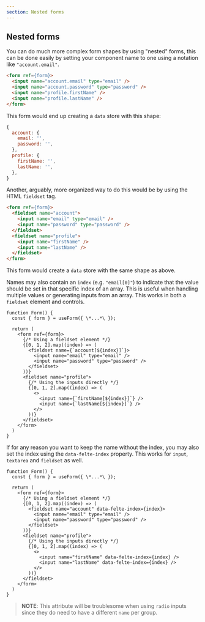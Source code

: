 ```yaml
---
section: Nested forms
---
```


## Nested forms

You can do much more complex form shapes by using "nested" forms, this can be done easily by setting your component name to one using a notation like `"account.email"`.

```html
<form ref={form}>
  <input name="account.email" type="email" />
  <input name="account.password" type="password" />
  <input name="profile.firstName" />
  <input name="profile.lastName" />
</form>
```

This form would end up creating a `data` store with this shape:

```javascript
{
  account: {
    email: '',
    password: '',
  },
  profile: {
    firstName: '',
    lastName: '',
  },
}
```

Another, arguably, more organized way to do this would be by using the HTML `fieldset` tag.

```html
<form ref={form}>
  <fieldset name="account">
    <input name="email" type="email" />
    <input name="password" type="password" />
  </fieldset>
  <fieldset name="profile">
    <input name="firstName" />
    <input name="lastName" />
  </fieldset>
</form>
```

This form would create a `data` store with the same shape as above.

Names may also contain an `index` (e.g. `"email[0]"`) to indicate that the value should be set in that specific index of an array. This is useful when handling multiple values or generating inputs from an array. This works in both a `fieldset` element and controls.

```tsx
function Form() {
  const { form } = useForm({ \*...*\ });

  return (
    <form ref={form}>
      {/* Using a fieldset element */}
      {[0, 1, 2].map((index) => (
        <fieldset name={`account[${index}]`}>
          <input name="email" type="email" />
          <input name="password" type="password" />
        </fieldset>
      ))}
      <fieldset name="profile">
        {/* Using the inputs directly */}
        {[0, 1, 2].map((index) => (
          <>
            <input name={`firstName[${index}]`} />
            <input name={`lastName[${index}]`} />
          </>
        ))}
      </fieldset>
    </form>
  )
}
```

If for any reason you want to keep the name without the index, you may also set the index using the `data-felte-index` property. This works for `input`, `textarea` and `fieldset` as well.

```tsx
function Form() {
  const { form } = useForm({ \*...*\ });

  return (
    <form ref={form}>
      {/* Using a fieldset element */}
      {[0, 1, 2].map((index) => (
        <fieldset name="account" data-felte-index={index}>
          <input name="email" type="email" />
          <input name="password" type="password" />
        </fieldset>
      ))}
      <fieldset name="profile">
        {/* Using the inputs directly */}
        {[0, 1, 2].map((index) => (
          <>
            <input name="firstName" data-felte-index={index} />
            <input name="lastName" data-felte-index={index} />
          </>
        ))}
      </fieldset>
    </form>
  )
}
```

> **NOTE**: This attribute will be troublesome when using `radio` inputs since they do need to have a different `name` per group.
